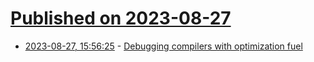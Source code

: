 # [Published on 2023-08-27](index.md)

* [2023-08-27, 15:56:25](https://lobste.rs/s/p1gd9s/debugging_compilers_with_optimization) - [Debugging compilers with optimization fuel](http://blog.ezyang.com/2011/06/debugging-compilers-with-optimization-fuel/)
